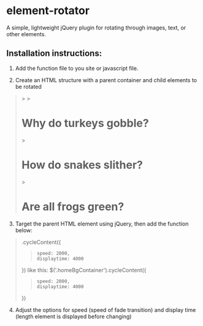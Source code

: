 # element-rotator
A simple, lightweight jQuery plugin for rotating through images, text, or other elements.

## Installation instructions:
1. Add the function file to you site or javascript file.
>	<script src="rotateElements.js"></script>
2. Create an HTML structure with a parent container and child elements to be rotated
>	<div class="homeBgContainer">
> >		<!--Can include any elements you want to rotate-->
> >		<h1>Why do turkeys gobble?</h1>
> >		<h1>How do snakes slither?</h1>
> >		<h1>Are all frogs green?</h1>
>	</div>
3. Target the parent HTML element using jQuery, then add the function below:
>	.cycleContent({
> >		speed: 2000,
> >		displaytime: 4000
>	})
>	like this:
>	$('.homeBgContainer').cycleContent({
> >		speed: 2000,
> >		displaytime: 4000
>	})
4. Adjust the options for speed (speed of fade transition) and display time (length element is displayed before changing)